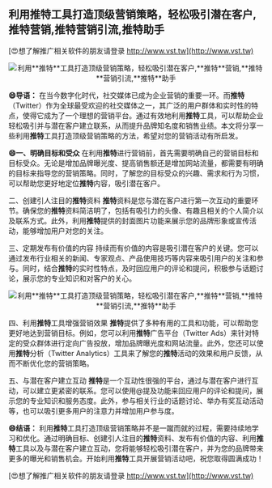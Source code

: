 ## **利用**推特**工具打造顶级营销策略，轻松吸引潜在客户,**推特**营销,**推特**营销引流,**推特**助手**

[😍想了解推广相关软件的朋友请登录 http://www.vst.tw](http://www.vst.tw)

 <center><img src="https://vst.tw/MP4/tuiguang/png/4.png" alt="利用**推特**工具打造顶级营销策略，轻松吸引潜在客户,**推特**营销,**推特**营销引流,**推特**助手"></center>

**😄导语：**
在当今数字化时代，社交媒体已成为企业营销的重要一环。而**推特**（Twitter）作为全球最受欢迎的社交媒体之一，其广泛的用户群体和实时性的特点，使得它成为了一个理想的营销平台。通过有效地利用**推特**工具，可以帮助企业轻松吸引并与潜在客户建立联系，从而提升品牌知名度和销售业绩。本文将分享一些利用**推特**工具打造顶级营销策略的方法，希望对您的营销活动有所启发。

**😄一、明确目标和受众**
在利用**推特**进行营销前，首先需要明确自己的营销目标和目标受众。无论是增加品牌曝光度、提高销售额还是增加网站流量，都需要有明确的目标来指导您的营销策略。同时，了解您的目标受众的兴趣、需求和行为习惯，可以帮助您更好地定位**推特**内容，吸引潜在客户。

二、创建引人注目的**推特**资料
**推特**资料是您与潜在客户进行第一次互动的重要环节。确保您的**推特**资料简洁明了，包括有吸引力的头像、有趣且相关的个人简介以及联系方式。此外，利用**推特**提供的封面图片功能来展示您的品牌形象或宣传活动，能够增加用户对您的关注。

三、定期发布有价值的内容
持续而有价值的内容是吸引潜在客户的关键。您可以通过发布行业相关的新闻、专家观点、产品使用技巧等内容来吸引用户的关注和参与。同时，结合**推特**的实时性特点，及时回应用户的评论和提问，积极参与话题讨论，展示您的专业知识和对客户的关心。

 <center><img src="https://vst.tw/MP4/tuiguang/png/1.png" alt="利用**推特**工具打造顶级营销策略，轻松吸引潜在客户,**推特**营销,**推特**营销引流,**推特**助手"></center>

四、利用**推特**工具增强营销效果
**推特**提供了多种有用的工具和功能，可以帮助您更好地达到营销目标。例如，您可以利用**推特**广告平台（Twitter Ads）来针对特定的受众群体进行定向广告投放，增加品牌曝光度和网站流量。此外，您还可以使用**推特**分析（Twitter Analytics）工具来了解您的**推特**活动的效果和用户反馈，从而不断优化您的营销策略。

五、与潜在客户建立互动
**推特**是一个互动性很强的平台，通过与潜在客户进行互动，可以建立更紧密的联系。您可以使用@提及功能来回应用户的评论和提问，展示您的专业知识和服务态度。此外，参与相关行业的话题讨论、举办有奖互动活动等，也可以吸引更多用户的注意力并增加用户参与度。

**😄结语：**
利用**推特**工具打造顶级营销策略并不是一蹴而就的过程，需要持续地学习和优化。通过明确目标、创建引人注目的**推特**资料、发布有价值的内容、利用**推特**工具以及与潜在客户建立互动，您将能够轻松吸引潜在客户，并为您的品牌带来更多的曝光和销售机会。开始利用**推特**工具开展营销活动吧，祝您取得圆满成功！

[😍想了解推广相关软件的朋友请登录 http://www.vst.tw](http://www.vst.tw)



